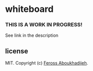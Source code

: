 # whiteboard

### THIS IS A WORK IN PROGRESS!
See link in the description
## license

MIT. Copyright (c) [Feross Aboukhadijeh](http://feross.org).
